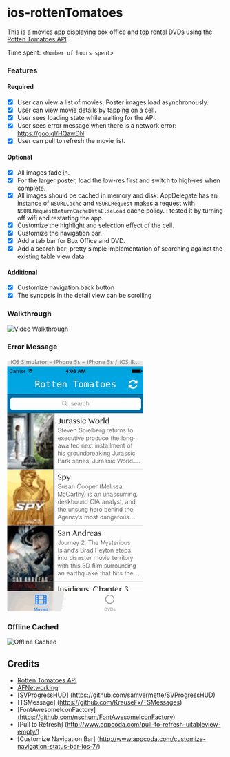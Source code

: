# ios-rottenTomatoes

This is a movies app displaying box office and top rental DVDs using the [Rotten Tomatoes API](http://developer.rottentomatoes.com/docs/read/JSON).

Time spent: `<Number of hours spent>`

### Features

#### Required

- [X] User can view a list of movies. Poster images load asynchronously.
- [X] User can view movie details by tapping on a cell.
- [X] User sees loading state while waiting for the API.
- [X] User sees error message when there is a network error: https://goo.gl/HQawDN
- [X] User can pull to refresh the movie list.

#### Optional

- [X] All images fade in.
- [X] For the larger poster, load the low-res first and switch to high-res when complete.
- [X] All images should be cached in memory and disk: AppDelegate has an instance of `NSURLCache` and `NSURLRequest` makes a request with `NSURLRequestReturnCacheDataElseLoad` cache policy. I tested it by turning off wifi and restarting the app.
- [X] Customize the highlight and selection effect of the cell.
- [X] Customize the navigation bar.
- [X] Add a tab bar for Box Office and DVD.
- [X] Add a search bar: pretty simple implementation of searching against the existing table view data.

#### Additional
- [X] Customize navigation back button
- [X] The synopsis in the detail view can be scrolling

### Walkthrough
![Video Walkthrough](preview_basic.gif)

### Error Message
![Error Message](preview_error.gif)

### Offline Cached
![Offline Cached](preview_cached.gif)

Credits
---------
* [Rotten Tomatoes API](http://developer.rottentomatoes.com/docs/read/JSON)
* [AFNetworking](https://github.com/AFNetworking/AFNetworking)
* [SVProgressHUD] (https://github.com/samvermette/SVProgressHUD)
* [TSMessage] (https://github.com/KrauseFx/TSMessages)
* [FontAwesomeIconFactory] (https://github.com/nschum/FontAwesomeIconFactory)
* [Pull to Refresh] (http://www.appcoda.com/pull-to-refresh-uitableview-empty/)
* [Customize Navigation Bar] (http://www.appcoda.com/customize-navigation-status-bar-ios-7/)
